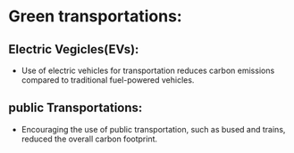 # Green transportations:
 ## Electric Vegicles(EVs): 
  - Use of electric vehicles for transportation reduces carbon emissions compared to traditional fuel-powered vehicles.
 ## public Transportations:
  - Encouraging the use of public transportation, such as bused and trains, reduced the overall carbon footprint.
